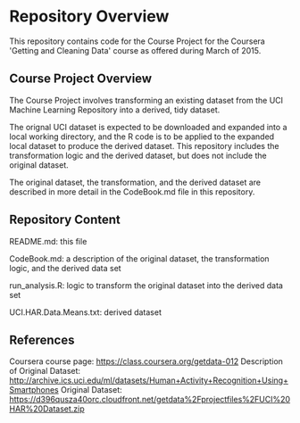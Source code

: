 # Repository Overview

This repository contains code for the Course Project for the Coursera 
'Getting and Cleaning Data' course as offered during March of 2015.

## Course Project Overview

The Course Project involves transforming an existing dataset from the 
UCI Machine Learning Repository into a derived, tidy dataset. 

The orignal UCI dataset is expected to be downloaded and expanded 
into a local working directory, and the R code is to be applied 
to the expanded local dataset to produce the derived dataset. This 
repository includes the transformation logic and the derived dataset,
but does not include the original dataset.

The original dataset, the transformation, and the derived dataset are 
described in more detail in the CodeBook.md file in this repository. 

## Repository Content

README.md: this file

CodeBook.md: a description of the original dataset, the transformation 
logic, and the derived data set

run_analysis.R: logic to transform the original dataset into the 
derived data set

UCI.HAR.Data.Means.txt: derived dataset

## References

Coursera course page: https://class.coursera.org/getdata-012
Description of Original Dataset: http://archive.ics.uci.edu/ml/datasets/Human+Activity+Recognition+Using+Smartphones
Original Dataset: https://d396qusza40orc.cloudfront.net/getdata%2Fprojectfiles%2FUCI%20HAR%20Dataset.zip
